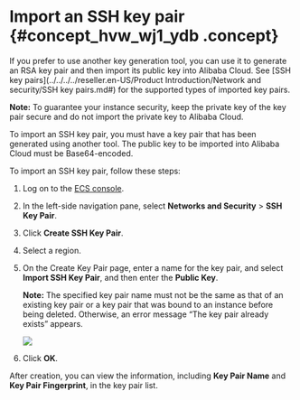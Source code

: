 # Import an SSH key pair {#concept_hvw_wj1_ydb .concept}

If you prefer to use another key generation tool, you can use it to generate an RSA key pair and then import its public key into Alibaba Cloud. See [SSH key pairs](../../../../reseller.en-US/Product Introduction/Network and security/SSH key pairs.md#) for the supported types of imported key pairs.

**Note:** To guarantee your instance security, keep the private key of the key pair secure and do not import the private key to Alibaba Cloud.

To import an SSH key pair, you must have a key pair that has been generated using another tool. The public key to be imported into Alibaba Cloud must be Base64-encoded.

To import an SSH key pair, follow these steps:

1.  Log on to the [ECS console](https://partners-intl.console.aliyun.com/#/ecs).
2.  In the left-side navigation pane, select **Networks and Security** \> **SSH Key Pair**.
3.  Click **Create SSH Key Pair**.
4.  Select a region.
5.  On the Create Key Pair page, enter a name for the key pair, and select **Import SSH Key Pair**, and then enter the **Public Key**.

    **Note:** The specified key pair name must not be the same as that of an existing key pair or a key pair that was bound to an instance before being deleted. Otherwise, an error message “The key pair already exists” appears.

    ![](http://static-aliyun-doc.oss-cn-hangzhou.aliyuncs.com/assets/img/9729/15395047164670_en-US.png)

6.  Click **OK**.

After creation, you can view the information, including **Key Pair Name** and **Key Pair Fingerprint**, in the key pair list.

